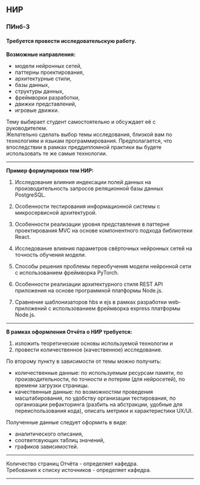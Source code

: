 ## НИР  

### ПИнб-3  

#### Требуется провести исследовательскую работу.  

**Возможные направления:**  

- модели нейронных сетей,
- паттерны проектирования,
- архитектурные стили,
- базы данных,
- структуры данных,
- фреймворки разработки,  
- движки представлений,  
- игровые движки.  

Тему выбирает студент самостоятельно и обсуждает её с руководителем.  
Желательно сделать выбор темы исследования, близкой вам по технологиям и языкам программирования. Предполагается, что впоследствии в рамках преддипломной практики вы будете использовать те же самые технологии.  

---  

**Пример формулировки тем НИР:**  

1. Исследование влияния индексации полей данных на производительность запросов реляционной базы данных PostgreSQL.  

2. Особенности тестирования информационной системы с микросервисной архитектурой.  

3. Особенности реализации уровня представления в паттерне проектирования MVC на основе компонентного подхода библиотеки React.  

4. Исследование влияния параметров свёрточных нейронных сетей на точность обучения модели.

5. Способы решения проблемы переобучения модели нейронной сети с использованием фреймворка PyTorch.

6. Особенности реализации архитектурного стиля REST API приложения на основе программной платформы Node.js.  

7. Сравнение шаблонизаторов hbs и ejs в рамках разработки web-приложений с использованием фреймворка express платформы Node.js.  

---  

**В рамках оформления Отчёта о НИР требуется:**  

1) изложить теоретические основы используемой технологии и  
2) провести количественное (качественное) исследование.  

По второму пункту в зависимости от темы можно получить:  
- количественные данные: по используемым ресурсам памяти, по производительности, по точности и потерям (для нейросетей), по времени загрузки страницы.  
- качественные данные: по возможностям проведения масштабирования, по удобству организации тестирования, по организации рефакторинга (разбить на абстракции, удобные для переиспользования кода), описать метрики и характеристики UX/UI.  

Полученные данные следует оформить в виде:  

- аналитического описания,  
- соответсвующих таблиц значений,  
- графиков зависимостей.  

---  

Количество страниц Отчёта - определяет кафедра.  
Требования к списку источников - определяет кафедра.  

---  
